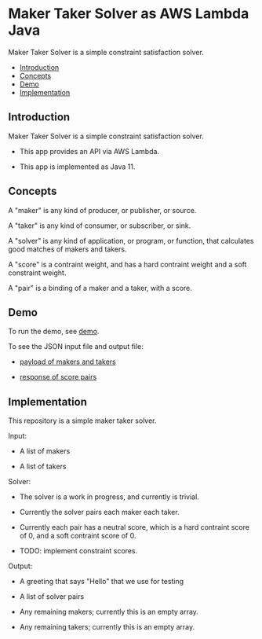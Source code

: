 # Maker Taker Solver as AWS Lambda Java

Maker Taker Solver is a simple constraint satisfaction solver.

* [Introduction](#introduction)
* [Concepts](#concepts)
* [Demo](#demo)
* [Implementation](#implementation)


## Introduction

Maker Taker Solver is a simple constraint satisfaction solver.

  * This app provides an API via AWS Lambda.

  * This app is implemented as Java 11.


## Concepts

A "maker" is any kind of producer, or publisher, or source.

A "taker" is any kind of consumer, or subscriber, or sink.

A "solver" is any kind of application, or program, or function, that calculates good matches of makers and takers.

A "score" is a contraint weight, and has a hard contraint weight and a soft constraint weight.

A "pair" is a binding of a maker and a taker, with a score.


## Demo

To run the demo, see [demo](demo).

To see the JSON input file and output file:

  * [payload of makers and takers](https://github.com/joelparkerhenderson/maker_taker_solver_as_aws_lambda_java/blob/master/demo/payload.json)

  * [response of score pairs](https://github.com/joelparkerhenderson/maker_taker_solver_as_aws_lambda_java/blob/master/demo/response.json)


## Implementation

This repository is a simple maker taker solver.

Input:

  * A list of makers
  
  * A list of takers

Solver:

  * The solver is a work in progress, and currently is trivial.

  * Currently the solver pairs each maker each taker.

  * Currently each pair has a neutral score, which is a hard contraint score of 0, and a soft contraint score of 0.

  * TODO: implement constraint scores.

Output:

  * A greeting that says "Hello" that we use for testing

  * A list of solver pairs
  
  * Any remaining makers; currently this is an empty array.
  
  * Any remaining takers; currently this is an empty array.
